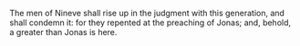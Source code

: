 The men of Nineve shall rise up in the judgment with this generation, and shall condemn it: for they repented at the preaching of Jonas; and, behold, a greater than Jonas is here.
